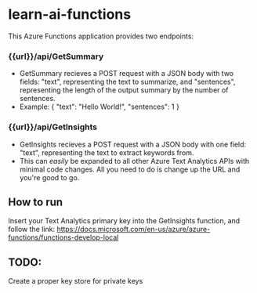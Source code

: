 # learn-ai-functions

This Azure Functions application provides two endpoints:

### {{url}}/api/GetSummary
- GetSummary recieves a POST request with a JSON body with two fields: "text", representing the text to summarize, and "sentences", representing the length of the output summary by the number of sentences.
- Example: { "text": "Hello World!", "sentences": 1 }
### {{url}}/api/GetInsights
- GetInsights recieves a POST request with a JSON body with one field: "text", representing the text to extract keywords from.
- This can *easily* be expanded to all other Azure Text Analytics APIs with minimal code changes. All you need to do is change up the URL and you're good to go.

## How to run
Insert your Text Analytics primary key into the GetInsights function, and follow the link:
https://docs.microsoft.com/en-us/azure/azure-functions/functions-develop-local

## TODO:
Create a proper key store for private keys
